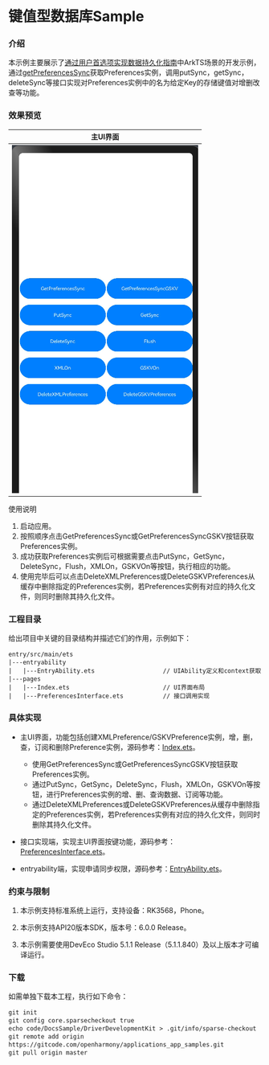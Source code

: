 # 键值型数据库Sample

### 介绍

本示例主要展示了[通过用户首选项实现数据持久化指南](https://gitcode.com/openharmony/docs/blob/master/zh-cn/application-dev/database/data-persistence-by-preferences.md)中ArkTS场景的开发示例，通过[getPreferencesSync](https://gitcode.com/openharmony/docs/blob/master/zh-cn/application-dev/reference/apis-arkdata/js-apis-data-preferences.md#preferencesgetpreferencessync10)获取Preferences实例，调用putSync，getSync，deleteSync等接口实现对Preferences实例中的名为给定Key的存储键值对增删改查等功能。

### 效果预览

| 主UI界面 |
|------|
| ![image](screenshots/main.PNG) |

使用说明

1. 启动应用。
2. 按照顺序点击GetPreferencesSync或GetPreferencesSyncGSKV按钮获取Preferences实例。
3. 成功获取Preferences实例后可根据需要点击PutSync，GetSync，DeleteSync，Flush，XMLOn，GSKVOn等按钮，执行相应的功能。
4. 使用完毕后可以点击DeleteXMLPreferences或DeleteGSKVPreferences从缓存中删除指定的Preferences实例，若Preferences实例有对应的持久化文件，则同时删除其持久化文件。


### 工程目录

给出项目中关键的目录结构并描述它们的作用，示例如下：

```
entry/src/main/ets
|---entryability
|   |---EntryAbility.ets                   // UIAbility定义和context获取
|---pages
|   |---Index.ets                          // UI界面布局
|   |---PreferencesInterface.ets           // 接口调用实现
```

### 具体实现

* 主UI界面，功能包括创建XMLPreference/GSKVPreference实例，增，删，查，订阅和删除Preference实例，源码参考：[Index.ets](entry/src/main/ets/pages/Index.ets)。
    * 使用GetPreferencesSync或GetPreferencesSyncGSKV按钮获取Preferences实例。
    * 通过PutSync，GetSync，DeleteSync，Flush，XMLOn，GSKVOn等按钮，进行Preferences实例的增、删、查询数据、订阅等功能。
    * 通过DeleteXMLPreferences或DeleteGSKVPreferences从缓存中删除指定的Preferences实例，若Preferences实例有对应的持久化文件，则同时删除其持久化文件。

* 接口实现端，实现主UI界面按键功能，源码参考：[PreferencesInterface.ets](entry/src/main/ets/pages/PreferencesInterface.ets)。
* entryability端，实现申请同步权限，源码参考：[EntryAbility.ets](entry/src/main/ets/entryability/EntryAbility.ets)。

### 约束与限制

1. 本示例支持标准系统上运行，支持设备：RK3568，Phone。

2. 本示例支持API20版本SDK，版本号：6.0.0 Release。

3. 本示例需要使用DevEco Studio 5.1.1 Release（5.1.1.840）及以上版本才可编译运行。

### 下载

如需单独下载本工程，执行如下命令：

```
git init
git config core.sparsecheckout true
echo code/DocsSample/DriverDevelopmentKit > .git/info/sparse-checkout
git remote add origin https://gitcode.com/openharmony/applications_app_samples.git
git pull origin master
```